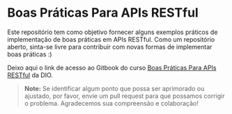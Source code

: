 # Boas Práticas Para APIs RESTful

Este repositório tem como objetivo fornecer alguns exemplos práticos de implementação de boas práticas em APIs RESTful. Como um repositório aberto, sinta-se livre para contribuir com novas formas de implementar boas práticas :)

Deixo aqui o link de acesso ao Gitbook do curso [Boas Práticas Para APIs RESTful](https://aline-antunes.gitbook.io/boas-praticas-para-apis-restful) da DIO.

> **Note:** Se identificar algum ponto que possa ser aprimorado ou ajustado, por favor, envie um pull request para que possamos corrigir o problema. Agradecemos sua compreensão e colaboração!




